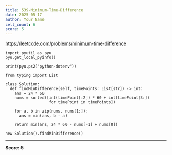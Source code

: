 ```yaml
---
title: 539-Minimum-Time-Difference
date: 2025-05-17
author: Your Name
cell_count: 6
score: 5
---
```


https://leetcode.com/problems/minimum-time-difference


```
import pyutil as pyu
pyu.get_local_pyinfo()
```


```
print(pyu.ps2("python-dotenv"))
```


```
from typing import List
```


```
class Solution:
  def findMinDifference(self, timePoints: List[str]) -> int:
    ans = 24 * 60
    nums = sorted([int(timePoint[:2]) * 60 + int(timePoint[3:])
                   for timePoint in timePoints])

    for a, b in zip(nums, nums[1:]):
      ans = min(ans, b - a)

    return min(ans, 24 * 60 - nums[-1] + nums[0])
```


```
new Solution().findMinDifference()
```


---
**Score: 5**